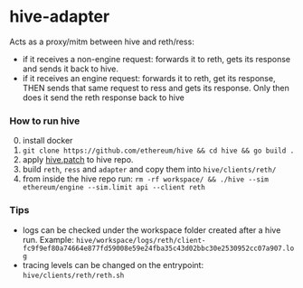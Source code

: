 # hive-adapter

Acts as a proxy/mitm between hive and reth/ress:
* if it receives a non-engine request: forwards it to reth, gets its response and sends it back to hive.
* if it receives an engine request: forwards it to reth, get its response, THEN sends that same request to ress and gets its response. Only then does it send the reth response back to hive

### How to run hive

0. install docker
1. `git clone https://github.com/ethereum/hive && cd hive && go build .`
2. apply [hive.patch](./hive.patch) to hive repo.
3. build `reth`, `ress` and `adapter` and copy them into  `hive/clients/reth/`
4. from inside the hive repo run: `rm -rf workspace/ && ./hive --sim ethereum/engine --sim.limit api --client reth`

### Tips
* logs can be checked under the workspace folder created after a hive run. Example: `hive/workspace/logs/reth/client-fc9f9ef80a74664e877fd59008e59e24fba35c43d02bbc30e2530952cc07a907.log`
* tracing levels can be changed on the entrypoint: `hive/clients/reth/reth.sh`
